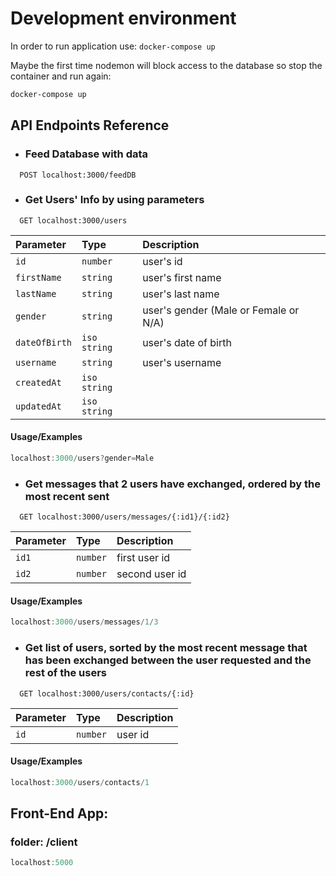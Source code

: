 # Development environment

In order to run application use:
      `docker-compose up`

Maybe the first time nodemon will block access to the database so stop the container and run again:
```bash
docker-compose up
```

## API Endpoints Reference

- ### Feed Database with data

```http
  POST localhost:3000/feedDB
```


- ### Get Users' Info by using parameters

```http
  GET localhost:3000/users
```

| Parameter | Type     | Description                       |
| :-------- | :------- | :-------------------------------- |
| `id` | `number` |      user's id           |
| `firstName` | `string` |      user's first name           |
| `lastName` | `string` |      user's last name           |
| `gender` | `string` |    user's gender  (Male or Female or N/A)        |
| `dateOfBirth` | `iso string` |      user's date of birth       |
| `username` | `string` |       user's username          |
| `createdAt` | `iso string` |              |
| `updatedAt` | `iso string` |        |

#### Usage/Examples

```javascript
localhost:3000/users?gender=Male
```


- ### Get messages that 2 users have exchanged, ordered by the most recent sent

```http
  GET localhost:3000/users/messages/{:id1}/{:id2}
```

| Parameter | Type     | Description                       |
| :-------- | :------- | :-------------------------------- |
| `id1` | `number` |     first user id           |
| `id2` | `number` |     second user id           |


#### Usage/Examples

```javascript
localhost:3000/users/messages/1/3
```

- ### Get  list of users, sorted by the most recent message that has been exchanged between the user requested and the rest of the users 

```http
  GET localhost:3000/users/contacts/{:id}
```

| Parameter | Type     | Description                       |
| :-------- | :------- | :-------------------------------- |
| `id` | `number` |   user id           |


#### Usage/Examples

```javascript
localhost:3000/users/contacts/1
```

## Front-End App: 
 ### folder: /client
```javascript
localhost:5000
```
